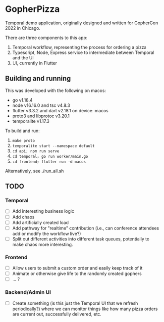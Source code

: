 # GopherPizza

Temporal demo application, originally designed and written for GopherCon 2022 in Chicago.

There are three components to this app:

1. Temporal workflow, representing the process for ordering a pizza
1. Typescript, Node, Express service to intermediate between Temporal and the UI
1. UI, currently in Flutter

## Building and running

This was developed with the following on macos:
* go v1.18.4
* node v16.16.0 and tsc v4.8.3
* flutter v3.3.2 and dart v2.18.1 on device: macos
* proto3 and libprotoc v3.20.1
* temporalite v1.17.3

To build and run:
1. `make proto`
1. `temporalite start --namespace default`
1. `cd api; npm run serve`
1. `cd temporal; go run worker/main.go`
1. `cd frontend; flutter run -d macos`

Alternatively, see ./run_all.sh

## TODO

### Temporal
- [ ] Add interesting business logic
- [ ] Add chaos
- [ ] Add artificially created load
- [ ] Add pathway for "realtime" contribution (i.e., can conference attendees add or modify the workflow live?)
- [ ] Split out different activities into different task queues, potentially to make chaos more interesting.

### Frontend
- [ ] Allow users to submit a custom order and easily keep track of it
- [ ] Animate or otherwise give life to the randomly created gophers
- [ ]  ... ?

### Backend/Admin UI
- [ ] Create something (is this just the Temporal UI that we refresh periodically?) where we can monitor things like how many pizza orders are current out, successfully delivered, etc.

